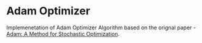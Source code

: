 # Adam Optimizer

Implemenetation of Adam Optimizer Algorithm based on the orignal paper - [Adam: A Method for Stochastic Optimization](https://arxiv.org/abs/1412.6980).

